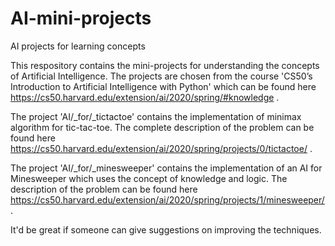 # AI-mini-projects
AI projects for learning concepts

This respository contains the mini-projects for understanding the concepts of Artificial Intelligence. The projects are chosen from the course 'CS50’s Introduction to
Artificial Intelligence with Python' which can be found here https://cs50.harvard.edu/extension/ai/2020/spring/#knowledge .

The project 'AI/_for/_tictactoe'  contains the implementation of minimax algorithm for tic-tac-toe. The complete description of the problem can be found here https://cs50.harvard.edu/extension/ai/2020/spring/projects/0/tictactoe/ .

The project 'AI/_for/_minesweeper' contains the implementation of an AI for Minesweeper which uses the concept of knowledge and logic. The description of the problem can be found here https://cs50.harvard.edu/extension/ai/2020/spring/projects/1/minesweeper/ .

It'd be great if someone can give suggestions on improving the techniques.
